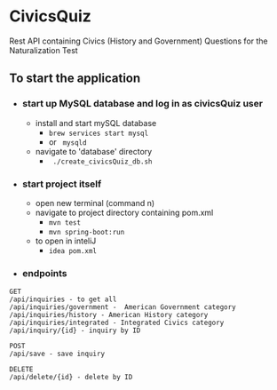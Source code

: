 # CivicsQuiz
Rest API containing Civics (History and Government) Questions for the Naturalization Test

## To start the application<br/>
* ### start up MySQL database and log in as civicsQuiz user
    * install and start mySQL database
        * ``` brew services start mysql ```
        * or ``` mysqld```
    * navigate to 'database' directory<br>
        * ``` ./create_civicsQuiz_db.sh``` 
* ### start project itself 
  * open new terminal (command n) 
   * navigate to project directory containing pom.xml
      * ```mvn test```
      * ```mvn spring-boot:run```
  * to open in inteliJ
    * ```idea pom.xml```  
 
* ### endpoints
```
GET
/api/inquiries - to get all
/api/inquiries/government -  American Government category
/api/inquiries/history - American History category
/api/inquiries/integrated - Integrated Civics category
/api/inquiry/{id} - inquiry by ID 

POST
/api/save - save inquiry

DELETE
/api/delete/{id} - delete by ID
```